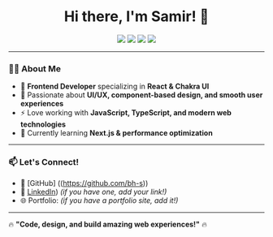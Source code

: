 <h1 align="center">Hi there, I'm Samir! 👋</h1>

<p align="center">
  <img src="https://img.shields.io/badge/React-61DAFB?style=for-the-badge&logo=react&logoColor=white" />
  <img src="https://img.shields.io/badge/Chakra%20UI-319795?style=for-the-badge&logo=chakra-ui&logoColor=white" />
  <img src="https://img.shields.io/badge/JavaScript-F7DF1E?style=for-the-badge&logo=javascript&logoColor=black" />
  <img src="https://img.shields.io/badge/TypeScript-3178C6?style=for-the-badge&logo=typescript&logoColor=white" />
</p>

---

### 👨‍💻 About Me
- 🚀 **Frontend Developer** specializing in **React & Chakra UI**  
- 🎨 Passionate about **UI/UX, component-based design, and smooth user experiences**  
- ⚡ Love working with **JavaScript, TypeScript, and modern web technologies**  
- 🌱 Currently learning **Next.js & performance optimization**  

---

### 📫 Let's Connect!
- 🔗 [GitHub] ((https://github.com/bh-s)) 
- 💼 [LinkedIn](https://www.linkedin.com/in/samir-benhami-064397346/)) *(if you have one, add your link!)*  
- 🌐 Portfolio:  *(if you have a portfolio site, add it!)*  

---

🔥 **"Code, design, and build amazing web experiences!"** 🔥
